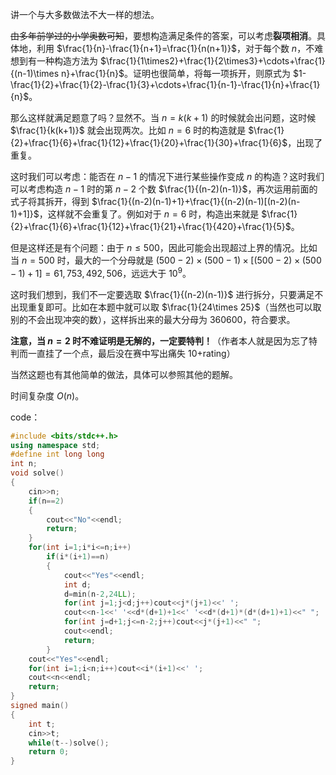 讲一个与大多数做法不大一样的想法。

~~由多年前学过的小学奥数可知~~，要想构造满足条件的答案，可以考虑**裂项相消**。具体地，利用 $\frac{1}{n}-\frac{1}{n+1}=\frac{1}{n(n+1)}$，对于每个数 $n$，不难想到有一种构造方法为 $\frac{1}{1\times2}+\frac{1}{2\times3}+\cdots+\frac{1}{(n-1)\times n}+\frac{1}{n}$。证明也很简单，将每一项拆开，则原式为 $1-\frac{1}{2}+\frac{1}{2}-\frac{1}{3}+\cdots+\frac{1}{n-1}-\frac{1}{n}+\frac{1}{n}$。

那么这样就满足题意了吗？显然不。当 $n = k(k+1)$ 的时候就会出问题，这时候 $\frac{1}{k(k+1)}$ 就会出现两次。比如 $n=6$ 时的构造就是 $\frac{1}{2}+\frac{1}{6}+\frac{1}{12}+\frac{1}{20}+\frac{1}{30}+\frac{1}{6}$，出现了重复。

这时我们可以考虑：能否在 $n-1$ 的情况下进行某些操作变成 $n$ 的构造？这时我们可以考虑构造 $n-1$ 时的第 $n-2$ 个数 $\frac{1}{(n-2)(n-1)}$，再次运用前面的式子将其拆开，得到 $\frac{1}{(n-2)(n-1)+1}+\frac{1}{(n-2)(n-1)[(n-2)(n-1)+1]}$，这样就不会重复了。例如对于 $n=6$ 时，构造出来就是 $\frac{1}{2}+\frac{1}{6}+\frac{1}{12}+\frac{1}{21}+\frac{1}{420}+\frac{1}{5}$。

但是这样还是有个问题：由于 $n \le 500$，因此可能会出现超过上界的情况。比如当 $n=500$ 时，最大的一个分母就是 $(500-2)\times(500-1)\times[(500-2)\times(500-1)+1]=61,753,492,506$，远远大于 $10^9$。

这时我们想到，我们不一定要选取 $\frac{1}{(n-2)(n-1)}$ 进行拆分，只要满足不出现重复即可。比如在本题中就可以取 $\frac{1}{24\times 25}$（当然也可以取别的不会出现冲突的数），这样拆出来的最大分母为 $360600$，符合要求。

**注意，当 $n=2$ 时不难证明是无解的，一定要特判！**（作者本人就是因为忘了特判而一直挂了一个点，最后没在赛中写出痛失 10+rating）

当然这题也有其他简单的做法，具体可以参照其他的题解。

时间复杂度 $O(n)$。

code：

```cpp
#include <bits/stdc++.h>
using namespace std;
#define int long long
int n;
void solve()
{	
	cin>>n;
	if(n==2)
	{
		cout<<"No"<<endl;
		return;
	}
	for(int i=1;i*i<=n;i++)
		if(i*(i+1)==n)
		{
			cout<<"Yes"<<endl;
			int d;
			d=min(n-2,24LL);
			for(int j=1;j<d;j++)cout<<j*(j+1)<<' ';
			cout<<n-1<<' '<<d*(d+1)+1<<' '<<d*(d+1)*(d*(d+1)+1)<<" ";
			for(int j=d+1;j<=n-2;j++)cout<<j*(j+1)<<" ";
			cout<<endl;
			return;
		}
	cout<<"Yes"<<endl;
	for(int i=1;i<n;i++)cout<<i*(i+1)<<' ';
	cout<<n<<endl;
	return;
}
signed main()
{
	int t;
	cin>>t;
	while(t--)solve();
	return 0;
}
```